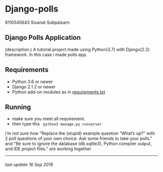 # Django-polls
6110545643 Sivanat Subpaisarn

## Django Polls Application
(description.)
A tutorial project made using Python(3.7) with Django(2.2) framework.
In this case i made polls app.

## Requirements
* Python 3.6 or newer
* Django 2.1.2 or newer
* Python add-on modules as in [requirements.txt](requirements.txt)

## Running
* make sure you meet all requirement.
* then type this ``` python3 manage.py runserver```

i'm not sure how "Replace the (stupid) example question “What’s up?” with 2 poll questions of your own choice. Ask some friends to take your polls." and "Be sure to ignore the database (db.sqlite3), Python compiler output, and IDE project files."
are working together. 

---

###### last update 16 Sep 2019

